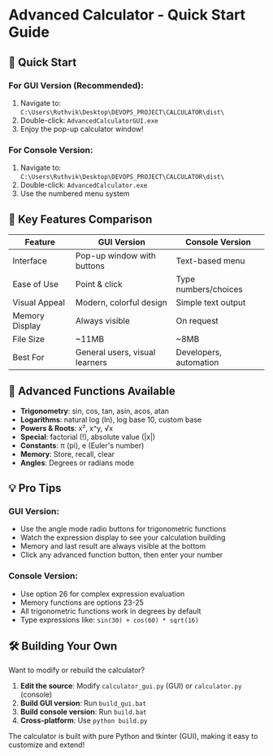 # Advanced Calculator - Quick Start Guide

## 🚀 Quick Start

### For GUI Version (Recommended):
1. Navigate to: `C:\Users\Ruthvik\Desktop\DEVOPS_PROJECT\CALCULATOR\dist\`
2. Double-click: `AdvancedCalculatorGUI.exe`
3. Enjoy the pop-up calculator window!

### For Console Version:
1. Navigate to: `C:\Users\Ruthvik\Desktop\DEVOPS_PROJECT\CALCULATOR\dist\`
2. Double-click: `AdvancedCalculator.exe`
3. Use the numbered menu system

## 🎯 Key Features Comparison

| Feature | GUI Version | Console Version |
|---------|-------------|-----------------|
| Interface | Pop-up window with buttons | Text-based menu |
| Ease of Use | Point & click | Type numbers/choices |
| Visual Appeal | Modern, colorful design | Simple text output |
| Memory Display | Always visible | On request |
| File Size | ~11MB | ~8MB |
| Best For | General users, visual learners | Developers, automation |

## 🔧 Advanced Functions Available

- **Trigonometry**: sin, cos, tan, asin, acos, atan
- **Logarithms**: natural log (ln), log base 10, custom base
- **Powers & Roots**: x², x^y, √x
- **Special**: factorial (!), absolute value (|x|)
- **Constants**: π (pi), e (Euler's number)
- **Memory**: Store, recall, clear
- **Angles**: Degrees or radians mode

## 💡 Pro Tips

### GUI Version:
- Use the angle mode radio buttons for trigonometric functions
- Watch the expression display to see your calculation building
- Memory and last result are always visible at the bottom
- Click any advanced function button, then enter your number

### Console Version:
- Use option 26 for complex expression evaluation
- Memory functions are options 23-25
- All trigonometric functions work in degrees by default
- Type expressions like: `sin(30) + cos(60) * sqrt(16)`

## 🛠️ Building Your Own

Want to modify or rebuild the calculator?

1. **Edit the source**: Modify `calculator_gui.py` (GUI) or `calculator.py` (console)
2. **Build GUI version**: Run `build_gui.bat` 
3. **Build console version**: Run `build.bat`
4. **Cross-platform**: Use `python build.py`

The calculator is built with pure Python and tkinter (GUI), making it easy to customize and extend!